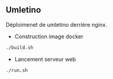 ## Umletino

Déploimenet de umletino derrière nginx.

* Construction image docker

```bash
./build.sh
```

* Lancement serveur web

```bash
./run.sh
```
